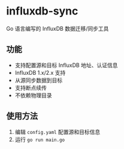 # influxdb-sync

Go 语言编写的 InfluxDB 数据迁移/同步工具

## 功能

- 支持配置源和目标 InfluxDB 地址、认证信息
- InfluxDB 1.x/2.x 支持
- 从源同步数据到目标
- 支持断点续传
- 不依赖物理目录

## 使用方法

1. 编辑 `config.yaml` 配置源和目标信息
2. 运行 `go run main.go`

